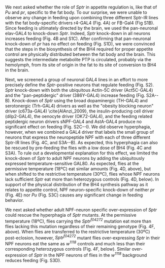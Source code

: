 We next asked whether the role of *Sptr* in appetite regulation is, like that of *Pu* and *pr*, specific to the fat body. 
To our surprise, we were unable to observe any change in feeding upon combining three different Sptr-IR lines with the fat body-specific drivers r4-GAL4 (Fig. 4A) or FB-Gal4 (Fig S1B). 
Since feeding is ultimately directed by the brain, we used the pan-neuronal elav-GAL4 to knock-down *Sptr*. 
Indeed, *Sptr* knock-down in all neurons increases feeding (Fig. 4B and S1C). 
After confirming that pan-neuronal knock-down of *pr* has no effect on feeding (Fig. S1D), we were convinced that the steps in the biosynthesis of the BH4 required for proper appetite control are physically distributed between the fat body and the brain. 
This suggests the intermediate metabolite PTP is circulated, probably via the hemolymph, from its site of origin in the fat to its site of conversion to BH4 in the brain. 

Next, we screened a group of neuronal GAL4 lines in an effort to more precisely define the *Sptr*-positive neurons that regulate feeding (Fig. S2).
*Sptr* knock-down with both the ubiquitous Actin-5C driver (Act5C-GAL4) and the "pan-peptidergic" driver (386Y-GAL4) increase feeding (Fig. S2A--B).
Knock-down of *Sptr* using the broad dopaminergic (TH-GAL4) and serotonergic (Trh-GAL4) drivers as well as the "obesity blocking neuron" driver (c673a-GAL4) \cite{AlAnzi_2009}, the insulin-producing cell driver (dilp2-GAL4), the oenocyte driver (OK72-GAL4), and the feeding related peptidergic neuron drivers sNPF-GAL4 and AstA-GAL4 produce no significant effect on feeding (Fig. S2C--I).
We did observe hyperphagia, however, when we combined a GAL4 driver that labels the small group of neurons that express the neuropeptide NPF with each of three different Sptr-IR lines (Fig. 4C, and S3A--B). 
As expected, this hyperphagia can also be rescued by pre-feeding the flies with a low dose of BH4 (Fig. 4C and S3A). 
To rule out a developmental explanation for this effect, we limited the knock-down of *Sptr* to adult NPF neurons by adding the ubiquitously expressed temperature-sensitive GAL80.
As expected, flies at the permissive temperature (18ºC) eat similar amounts (Fig. 4D, above), but when shifted to the restrictive temperature (30ºC), flies whose NPF neurons lack sufficient *Sptr* eat more than heterozygous controls (Fig. 4D, below). 
In support of the physical distribution of the BH4 synthesis pathway as it relates to appetite control, NPF neuron-specific knock-down of neither *pr* (Fig. 4E) nor *Pu* (Fig. S3C) causes any significant change in feeding behavior.

We next asked whether adult NPF-neuron specific over-expression of *Sptr* could rescue the hyperphagia of *Sptr* mutants. 
At the permissive temperature (18ºC), flies carrying the *Sptr<sup>f04272</sup>* mutation eat more than flies lacking this mutation regardless of their remaining genotype (Fig. 4F, above). 
When flies are transferred to the restrictive temperature (30ºC) post-eclosion, however, *Sptr<sup>f04272</sup>* mutant flies over-expressing *Sptr* in their NPF neurons eat the same as *w<sup>1118</sup>* controls and much less than their corresponding heterozygous controls (Fig. 4F, below). 
Similar over-expression of *Sptr* in the NPF neurons of flies in the *w<sup>1118</sup>* background reduces feeding (Fig. S3D).

